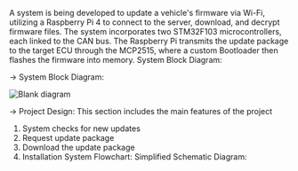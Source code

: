A system is being developed to update a vehicle's firmware via Wi-Fi, utilizing a Raspberry Pi 4 to connect to the server, download, and decrypt firmware files. The system incorporates two STM32F103 microcontrollers, each linked to the CAN bus. The Raspberry Pi transmits the update package to the target ECU through the MCP2515, where a custom Bootloader then flashes the firmware into memory.
System Block Diagram:

-> System Block Diagram:

![Blank diagram]()


-> Project Design:
This section includes the main features of the project
1. System checks for new updates
2. Request update package
3. Download the update package
4. Installation
System Flowchart:
Simplified Schematic Diagram:
